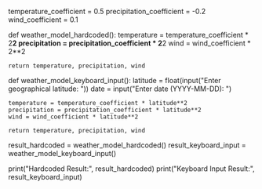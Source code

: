 temperature_coefficient = 0.5
precipitation_coefficient = -0.2
wind_coefficient = 0.1

def weather_model_hardcoded():
    temperature = temperature_coefficient * 2**2
    precipitation = precipitation_coefficient * 2**2
    wind = wind_coefficient * 2**2

    return temperature, precipitation, wind

def weather_model_keyboard_input():
    latitude = float(input("Enter geographical latitude: "))
    date = input("Enter date (YYYY-MM-DD): ")

    temperature = temperature_coefficient * latitude**2
    precipitation = precipitation_coefficient * latitude**2
    wind = wind_coefficient * latitude**2

    return temperature, precipitation, wind
result_hardcoded = weather_model_hardcoded()
result_keyboard_input = weather_model_keyboard_input()

print("Hardcoded Result:", result_hardcoded)
print("Keyboard Input Result:", result_keyboard_input)
